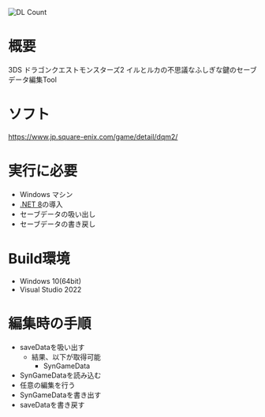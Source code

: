 ![DL Count](https://img.shields.io/github/downloads/turtle-insect/DQM2IruRuka/total.svg)

# 概要
3DS ドラゴンクエストモンスターズ2 イルとルカの不思議なふしぎな鍵のセーブデータ編集Tool

# ソフト
https://www.jp.square-enix.com/game/detail/dqm2/

# 実行に必要
* Windows マシン
* [.NET 8](https://dotnet.microsoft.com/en-us/download/dotnet/8.0)の導入
* セーブデータの吸い出し
* セーブデータの書き戻し

# Build環境
* Windows 10(64bit)
* Visual Studio 2022

# 編集時の手順
* saveDataを吸い出す
   * 結果、以下が取得可能
      * SynGameData
* SynGameDataを読み込む
* 任意の編集を行う
* SynGameDataを書き出す
* saveDataを書き戻す
